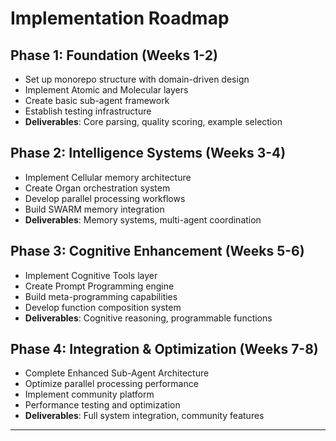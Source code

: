 # Implementation Roadmap

## Phase 1: Foundation (Weeks 1-2)
- Set up monorepo structure with domain-driven design
- Implement Atomic and Molecular layers
- Create basic sub-agent framework
- Establish testing infrastructure
- **Deliverables**: Core parsing, quality scoring, example selection

## Phase 2: Intelligence Systems (Weeks 3-4)
- Implement Cellular memory architecture  
- Create Organ orchestration system
- Develop parallel processing workflows
- Build SWARM memory integration
- **Deliverables**: Memory systems, multi-agent coordination

## Phase 3: Cognitive Enhancement (Weeks 5-6)
- Implement Cognitive Tools layer
- Create Prompt Programming engine
- Build meta-programming capabilities
- Develop function composition system
- **Deliverables**: Cognitive reasoning, programmable functions

## Phase 4: Integration & Optimization (Weeks 7-8)
- Complete Enhanced Sub-Agent Architecture
- Optimize parallel processing performance
- Implement community platform
- Performance testing and optimization
- **Deliverables**: Full system integration, community features

---
